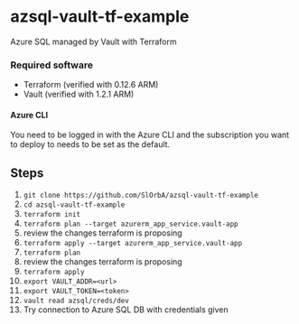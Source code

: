 # azsql-vault-tf-example
Azure SQL managed by Vault with Terraform

### Required software
* Terraform (verified with 0.12.6 ARM)
* Vault (verified with 1.2.1 ARM)

#### Azure CLI
You need to be logged in with the Azure CLI and the subscription you want to deploy to needs to be set as the default.

## Steps
1. `git clone https://github.com/SlOrbA/azsql-vault-tf-example`
1. `cd azsql-vault-tf-example`
1. `terraform init`
1. `terraform plan --target azurerm_app_service.vault-app`
1. review the changes terraform is proposing
1. `terraform apply --target azurerm_app_service.vault-app`
1. `terraform plan`
1. review the changes terraform is proposing
1. `terraform apply`
1. `export VAULT_ADDR=<url>`
1. `export VAULT_TOKEN=<token>`
1. `vault read azsql/creds/dev`
1. Try connection to Azure SQL DB with credentials given
